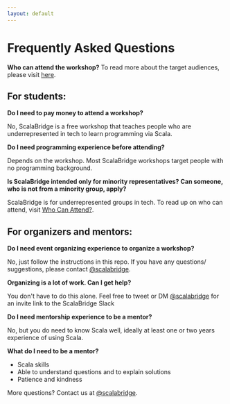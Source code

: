 ```yaml
---
layout: default
---
```


# Frequently Asked Questions

**Who can attend the workshop?**
To read more about the target audiences, please visit [here](../who-can-attend).

## For students:

**Do I need to pay money to attend a workshop?**

No, ScalaBridge is a free workshop that teaches people who are underrepresented in tech to learn programming via Scala.

**Do I need programming experience before attending?**

Depends on the workshop. Most ScalaBridge workshops target people with no programming background.

**Is ScalaBridge intended only for minority representatives? Can someone, who is not from a minority group, apply?**

ScalaBridge is for underrepresented groups in tech. To read up on who can attend, visit [Who Can Attend?](/who-can-attend).

## For organizers and mentors:

**Do I need event organizing experience to organize a workshop?**

No, just follow the instructions in this repo. If you have any questions/ suggestions, please contact [@scalabridge](https://twitter.com/scalabridge).

**Organizing is a lot of work. Can I get help?**

You don't have to do this alone. Feel free to tweet or DM [@scalabridge](https://twitter.com/scalabridge) for an invite link to the ScalaBridge Slack

**Do I need mentorship experience to be a mentor?**

No, but you do need to know Scala well, ideally at least one or two years experience of using Scala.


**What do I need to be a mentor?**

- Scala skills
- Able to understand questions and to explain solutions
- Patience and kindness

More questions? Contact us at [@scalabridge](https://twitter.com/scalabridge).
